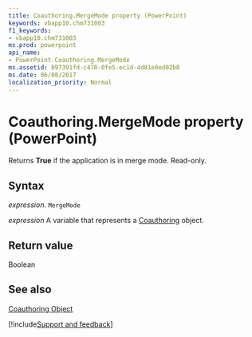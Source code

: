 ```yaml
---
title: Coauthoring.MergeMode property (PowerPoint)
keywords: vbapp10.chm731003
f1_keywords:
- vbapp10.chm731003
ms.prod: powerpoint
api_name:
- PowerPoint.Coauthoring.MergeMode
ms.assetid: b97391fd-c470-0fe5-ec1d-4d81e0ed02b8
ms.date: 06/08/2017
localization_priority: Normal
---
```



# Coauthoring.MergeMode property (PowerPoint)

Returns  **True** if the application is in merge mode. Read-only.


## Syntax

_expression_. `MergeMode`

_expression_ A variable that represents a [Coauthoring](PowerPoint.Coauthoring.md) object.


## Return value

Boolean


## See also


[Coauthoring Object](PowerPoint.Coauthoring.md)

[!include[Support and feedback](~/includes/feedback-boilerplate.md)]